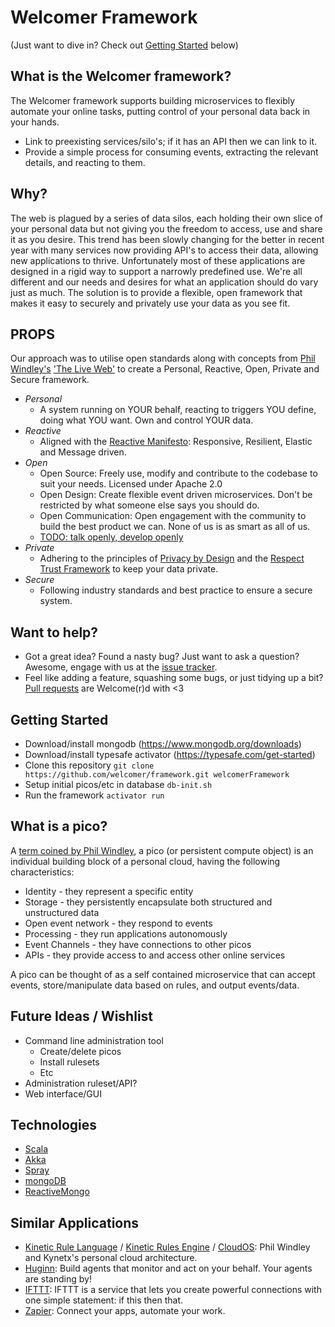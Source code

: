 # Welcomer Framework

(Just want to dive in? Check out [Getting Started](#GettingStarted) below)

## What is the Welcomer framework?

The Welcomer framework supports building microservices to flexibly automate your online tasks, putting control of your personal data back in your hands.

* Link to preexisting services/silo's; if it has an API then we can link to it.
* Provide a simple process for consuming events, extracting the relevant details, and reacting to them.

## Why?

The web is plagued by a series of data silos, each holding their own slice of your personal data but not giving you the freedom to access, use and share it as you desire. This trend has been slowly changing for the better in recent year with many services now providing API's to access their data, allowing new applications  to thrive. Unfortunately most of these applications are designed in a rigid way to support a narrowly predefined use. We're all different and our needs and desires for what an application should do vary just as much. The solution is to provide a flexible, open framework that makes it easy to securely and privately use your data as you see fit.

## PROPS

Our approach was to utilise open standards along with concepts from [Phil Windley's](http://www.windley.com/) ['The Live Web'](http://smile.amazon.com/The-Live-Web-Event-Based-Connections/dp/1133686680) to create a Personal, Reactive, Open, Private and Secure framework.

* *Personal*
  * A system running on YOUR behalf, reacting to triggers YOU define, doing what YOU want. Own and control YOUR data.
* *Reactive*
  * Aligned with the [Reactive Manifesto](http://www.reactivemanifesto.org/): Responsive, Resilient, Elastic and Message driven.
* *Open*
  * Open Source: Freely use, modify and contribute to the codebase to suit your needs. Licensed under Apache 2.0
  * Open Design: Create flexible event driven microservices. Don't be restricted by what someone else says you should do.
  * Open Communication: Open engagement with the community to build the best product we can. None of us is as smart as all of us.
  * [TODO: talk openly, develop openly](http://todogroup.org/about/)
* *Private*
  * Adhering to the principles of [Privacy by Design](http://en.wikipedia.org/wiki/Privacy_by_design) and the [Respect Trust Framework](https://www.respectnetwork.com/the-respect-trust-framework/) to keep your data private.
* *Secure*
  * Following industry standards and best practice to ensure a secure system.

## Want to help?

* Got a great idea? Found a nasty bug? Just want to ask a question? Awesome, engage with us at the [issue tracker](https://github.com/welcomer/framework/issues).
* Feel like adding a feature, squashing some bugs, or just tidying up a bit? [Pull requests](https://github.com/welcomer/framework/pulls) are Welcome(r)d with <3

## Getting Started <a name="GettingStarted"></a>

* Download/install mongodb (https://www.mongodb.org/downloads)
* Download/install typesafe activator (https://typesafe.com/get-started)
* Clone this repository `git clone https://github.com/welcomer/framework.git welcomerFramework`
* Setup initial picos/etc in database `db-init.sh`
* Run the framework `activator run`

## What is a pico?

A [term coined by Phil Windley](http://www.windley.com/archives/2013/10/fundamental_features_of_persistent_compute_objects.shtml), a pico (or persistent compute object) is an individual building block of a personal cloud, having the following characteristics:

* Identity - they represent a specific entity
* Storage - they persistently encapsulate both structured and unstructured data
* Open event network - they respond to events
* Processing - they run applications autonomously
* Event Channels - they have connections to other picos
* APIs - they provide access to and access other online services

A pico can be thought of as a self contained microservice that can accept events, store/manipulate data based on rules, and output events/data.

## Future Ideas / Wishlist

* Command line administration tool
  * Create/delete picos
  * Install rulesets
  * Etc
* Administration ruleset/API?
* Web interface/GUI

## Technologies

* [Scala](http://scala-lang.org/)
* [Akka](http://akka.io/)
* [Spray](http://spray.io/)
* [mongoDB](https://www.mongodb.org/)
* [ReactiveMongo](http://reactivemongo.org/)

## Similar Applications

* [Kinetic Rule Language](http://en.wikipedia.org/wiki/Kinetic_Rule_Language) / [Kinetic Rules Engine](https://github.com/kre/Kinetic-Rules-Engine) / [CloudOS](http://cloudos.me/): Phil Windley and Kynetx's personal cloud architecture.
* [Huginn](https://github.com/cantino/huginn): Build agents that monitor and act on your behalf. Your agents are standing by!
* [IFTTT](http://ifttt.com/): IFTTT is a service that lets you create powerful connections with one simple statement: if this then that.
* [Zapier](https://zapier.com/): Connect your apps, automate your work.
